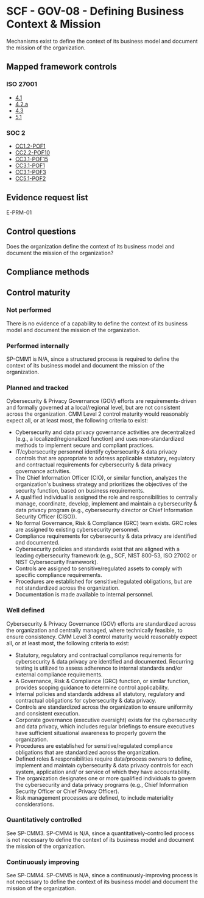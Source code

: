 # SCF - GOV-08 - Defining Business Context & Mission
Mechanisms exist to define the context of its business model and document the mission of the organization.
## Mapped framework controls
### ISO 27001
- [4.1](../iso27001/4.md#41)
- [4.2.a](../iso27001/4.md#42a)
- [4.3](../iso27001/4.md#43)
- [5.1](../iso27001/5.md#51)

### SOC 2
- [CC1.2-POF1](../soc2/cc12-pof1.md)
- [CC2.2-POF10](../soc2/cc22-pof10.md)
- [CC3.1-POF15](../soc2/cc31-pof15.md)
- [CC3.1-POF1](../soc2/cc31-pof1.md)
- [CC3.1-POF3](../soc2/cc31-pof3.md)
- [CC5.1-POF2](../soc2/cc51-pof2.md)

## Evidence request list
E-PRM-01

## Control questions
Does the organization define the context of its business model and document the mission of the organization?

## Compliance methods


## Control maturity
### Not performed
There is no evidence of a capability to define the context of its business model and document the mission of the organization.

### Performed internally
SP-CMM1 is N/A, since a structured process is required to define the context of its business model and document the mission of the organization.

### Planned and tracked
Cybersecurity & Privacy Governance (GOV) efforts are requirements-driven and formally governed at a local/regional level, but are not consistent across the organization. CMM Level 2 control maturity would reasonably expect all, or at least most, the following criteria to exist:
- Cybersecurity and data privacy governance activities are decentralized (e.g., a localized/regionalized function) and uses non-standardized methods to implement secure and compliant practices.
- IT/cybersecurity personnel identify cybersecurity & data privacy controls that are appropriate to address applicable statutory, regulatory and contractual requirements for cybersecurity & data privacy governance activities.
- The Chief Information Officer (CIO), or similar function, analyzes the organization's business strategy and prioritizes the objectives of the security function, based on business requirements.
- A qualified individual is assigned the role and responsibilities to centrally manage, coordinate, develop, implement and maintain a cybersecurity & data privacy program (e.g., cybersecurity director or Chief Information Security Officer (CISO)).
- No formal Governance, Risk & Compliance (GRC) team exists. GRC roles are assigned to existing cybersecurity personnel.
- Compliance requirements for cybersecurity & data privacy are identified and documented.
- Cybersecurity policies and standards exist that are aligned with a leading cybersecurity framework (e.g., SCF, NIST 800-53, ISO 27002 or NIST Cybersecurity Framework).
- Controls are assigned to sensitive/regulated assets to comply with specific compliance requirements.
- Procedures are established for sensitive/regulated obligations, but are not standardized across the organization.
- Documentation is made available to internal personnel.

### Well defined
Cybersecurity & Privacy Governance (GOV) efforts are standardized across the organization and centrally managed, where technically feasible, to ensure consistency. CMM Level 3 control maturity would reasonably expect all, or at least most, the following criteria to exist:
- Statutory, regulatory and contractual compliance requirements for cybersecurity & data privacy are identified and documented. Recurring testing is utilized to assess adherence to internal standards and/or external compliance requirements.
- A Governance, Risk & Compliance (GRC) function, or similar function, provides scoping guidance to determine control applicability.
- Internal policies and standards address all statutory, regulatory and contractual obligations for cybersecurity & data privacy.
- Controls are standardized across the organization to ensure uniformity and consistent execution.
- Corporate governance (executive oversight) exists for the cybersecurity and data privacy, which includes regular briefings to ensure executives have sufficient situational awareness to properly govern the organization.
- Procedures are established for sensitive/regulated compliance obligations that are standardized across the organization.
- Defined roles & responsibilities require data/process owners to define, implement and maintain cybersecurity & data privacy controls for each system, application and/ or service of which they have accountability.
- The organization designates one or more qualified individuals to govern the cybersecurity and data privacy programs (e.g., Chief Information Security Officer or Chief Privacy Officer).
- Risk management processes are defined, to include materiality considerations.

### Quantitatively controlled
See SP-CMM3. SP-CMM4 is N/A, since a quantitatively-controlled process is not necessary to define the context of its business model and document the mission of the organization.

### Continuously improving
See SP-CMM4. SP-CMM5 is N/A, since a continuously-improving process is not necessary to define the context of its business model and document the mission of the organization.
